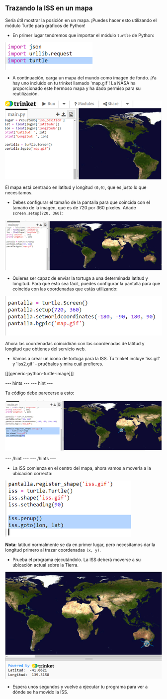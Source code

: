 ## Trazando la ISS en un mapa

Sería útil mostrar la posición en un mapa. ¡Puedes hacer esto utilizando el módulo Turtle para gráficos de Python!

+ En primer lugar tendremos que importar el módulo `turtle` de Python:

![captura de pantalla](images/iss-turtle.png)

+ A continuación, carga un mapa del mundo como imagen de fondo. ¡Ya hay uno incluido en tu trinket llamado 'map.gif'! La NASA ha proporcionado este hermoso mapa y ha dado permiso para su reutilización. 

![captura de pantalla](images/iss-map.png)

El mapa está centrado en latitud y longitud `(0,0)`, que es justo lo que necesitamos.

+ Debes configurar el tamaño de la pantalla para que coincida con el tamaño de la imagen, que es de 720 por 360 píxeles. Añade `screen.setup(720, 360)`:

![captura de pantalla](images/iss-setup.png)

+ Quieres ser capaz de enviar la tortuga a una determinada latitud y longitud. Para que esto sea fácil, puedes configurar la pantalla para que coincida con las coordenadas que estás utilizando:

![captura de pantalla](images/iss-world.png)

Ahora las coordenadas coincidirán con las coordenadas de latitud y longitud que obtienes del servicio web.

+ Vamos a crear un icono de tortuga para la ISS. Tu trinket incluye 'iss.gif' y 'iss2.gif' - pruébalos y mira cuál prefieres. 

[[[generic-python-turtle-image]]]

\--- hints \--- \--- hint \---

Tu código debe parecerse a esto:

![captura de pantalla](images/iss-image.png)

\--- /hint \--- \--- /hints \---

+ La ISS comienza en el centro del mapa, ahora vamos a moverla a la ubicación correcta:

![captura de pantalla](images/iss-plot.png)

**Nota**: latitud normalmente se da en primer lugar, pero necesitamos dar la longitud primero al trazar coordenadas `(x, y)`.

+ Prueba el programa ejecutándolo. La ISS deberá moverse a su ubicación actual sobre la Tierra. 

![captura de pantalla](images/iss-plotted.png)

+ Espera unos segundos y vuelve a ejecutar tu programa para ver a dónde se ha movido la ISS.